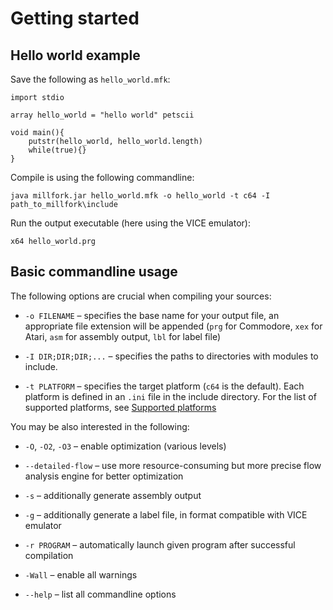 # Getting started

## Hello world example

Save the following as `hello_world.mfk`:

```
import stdio

array hello_world = "hello world" petscii

void main(){
    putstr(hello_world, hello_world.length)
    while(true){}
}
```

Compile is using the following commandline:

```
java millfork.jar hello_world.mfk -o hello_world -t c64 -I path_to_millfork\include
```

Run the output executable (here using the VICE emulator):

```
x64 hello_world.prg
```

## Basic commandline usage

The following options are crucial when compiling your sources:

* `-o FILENAME` – specifies the base name for your output file, an appropriate file extension will be appended (`prg` for Commodore, `xex` for Atari, `asm` for assembly output, `lbl` for label file)

* `-I DIR;DIR;DIR;...` – specifies the paths to directories with modules to include.  

* `-t PLATFORM` – specifies the target platform (`c64` is the default). Each platform is defined in an `.ini` file in the include directory. For the list of supported platforms, see [Supported platforms](../target-platforms.md)

You may be also interested in the following:

* `-O`, `-O2`, `-O3` – enable optimization (various levels)

* `--detailed-flow` – use more resource-consuming but more precise flow analysis engine for better optimization

* `-s` – additionally generate assembly output

* `-g` – additionally generate a label file, in format compatible with VICE emulator

* `-r PROGRAM` – automatically launch given program after successful compilation

* `-Wall` – enable all warnings

* `--help` – list all commandline options
